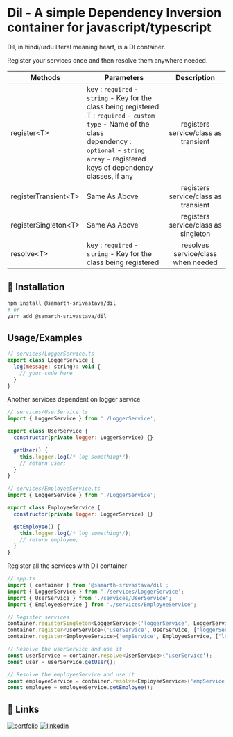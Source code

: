
# Dil - A simple Dependency Inversion container for javascript/typescript 

Dil, in hindi/urdu literal meaning heart, is a DI container.

Register your services once and then resolve them anywhere needed.


| Methods           |Parameters                                           | Description              |
| ----------------- |---------|:------------------------------------:|
| register\<T>          |key : `required` - `string` - Key for the class being registered<br>T : `required` - `custom type` - Name of the class<br>dependency : `optional` - `string array` - registered keys of dependency classes, if any         | registers service/class as transient |
| registerTransient\<T> |Same As Above         | registers service/class as transient |
| registerSingleton\<T> |Same As Above     | registers service/class as singleton | 
| resolve\<T> |key : `required` - `string` - Key for the class being registered        | resolves service/class  when needed | 

## 🚀 Installation

```bash
npm install @samarth-srivastava/dil
# or
yarn add @samarth-srivastava/dil
```

## Usage/Examples

```javascript
// services/LoggerService.ts
export class LoggerService {
  log(message: string): void {
    // your code here
  }
}
```
Another services dependent on logger service

```javascript
// services/UserService.ts
import { LoggerService } from './LoggerService';

export class UserService {
  constructor(private logger: LoggerService) {}

  getUser() {
    this.logger.log(/* log something*/);
    // return user;
  }
}
```

```javascript
// services/EmployeeService.ts
import { LoggerService } from './LoggerService';

export class EmployeeService {
  constructor(private logger: LoggerService) {}

  getEmployee() {
    this.logger.log(/* log something*/);
    // return employee;
  }
}
```

Register all the services with Dil container
```javascript
// app.ts
import { container } from '@samarth-srivastava/dil';
import { LoggerService } from './services/LoggerService';
import { UserService } from './services/UserService';
import { EmployeeService } from './services/EmployeeService';

// Register services
container.registerSingleton<LoggerService>('loggerService', LoggerService);
container.register<UserService>('userService', UserService, ["loggerService"]);
container.register<EmployeeService>('empService', EmployeeService, ["loggerService"]);

// Resolve the userService and use it
const userService = container.resolve<UserService>('userService');
const user = userService.getUser();

// Resolve the employeeService and use it
const employeeService = container.resolve<EmployeeService>('empService');
const employee = employeeService.getEmployee();
```


## 🔗 Links
[![portfolio](https://img.shields.io/badge/my_portfolio-000?style=for-the-badge&logo=ko-fi&logoColor=white)](https://github.com/Samarth-Srivastava)
[![linkedin](https://img.shields.io/badge/linkedin-0A66C2?style=for-the-badge&logo=linkedin&logoColor=white)](https://www.linkedin.com/in/samarthsrivastava/)

